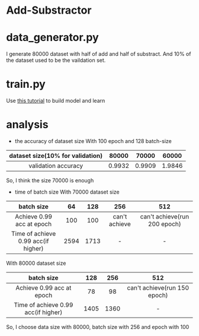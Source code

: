 # Add-Substractor
# data_generator.py
I generate 80000 dataset with half of add and half of substract. And 10% of 
the dataset used to be the vaildation set. 
# train.py
Use [this tutorial](https://github.com/IKMLab/Adder-practice) to build model and learn
# analysis
- the accuracy of dataset size
With 100 epoch and 128 batch-size

| dataset size(10% for validation) | 80000 | 70000 | 60000 |
|:--------------------------------:|:-----:|:-----:|:-----:|
| validation accuracy              | 0.9932 | 0.9909 | 1.9846 |

So, I think the size 70000 is enough

- time of batch size
With 70000 dataset size

| batch size | 64 | 128 | 256 | 512 |
|:----------:|:--:|:---:|:---:|:---:|
| Achieve 0.99 acc at epoch | 100 | 100 | can't achieve | can't achieve(run 200 epoch) |
| Time of achieve 0.99 acc(if higher) | 2594 | 1713 | - | - |

With 80000 dataset size

| batch size | 128 | 256 | 512 |
|:----------:|:---:|:---:|:---:|
| Achieve 0.99 acc at epoch | 78 | 98 | can't achieve(run 150 epoch) |
| Time of achieve 0.99 acc(if higher) | 1405 | 1360 | - |

So, I choose data size with 80000, batch size with 256 and epoch with 100

